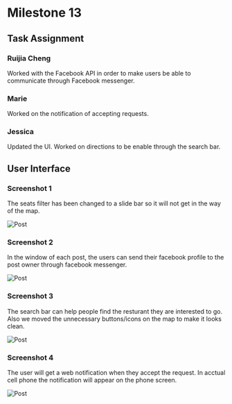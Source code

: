 # Milestone 13
## Task Assignment
### Ruijia Cheng
Worked with the Facebook API in order to make users be able to communicate through Facebook messenger. 
### Marie 
Worked on the notification of accepting requests.
### Jessica 
Updated the UI. Worked on directions to be enable through the search bar. 

## User Interface
### Screenshot 1
The seats filter has been changed to a slide bar so it will not get in the way of the map.

![Post](https://github.com/dingqixin/chicas/blob/m13-1/Screen%20Shot%202017-05-24%20at%2010.59.16%20AM.png)

### Screenshot 2
In the window of each post, the users can send their facebook profile to the post owner through facebook messenger.

![Post](https://github.com/dingqixin/chicas/blob/m13-1/Screen%20Shot%202017-05-24%20at%2010.59.43%20AM.png)

### Screenshot 3
The search bar can help people find the resturant they are interested to go. Also we moved the unnecessary buttons/icons on the map to make it looks clean.

![Post](https://github.com/dingqixin/chicas/blob/m13-1/Screen%20Shot%202017-05-24%20at%2011.02.17%20AM.png)

### Screenshot 4
The user will get a web notification when they accept the request. In acctual cell phone the notification will appear on the phone screen.

![Post](https://github.com/dingqixin/chicas/blob/m13-1/Screen%20Shot%202017-05-24%20at%2011.06.46%20AM.png)
